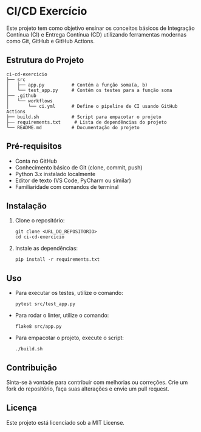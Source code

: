 # CI/CD Exercício

Este projeto tem como objetivo ensinar os conceitos básicos de Integração Contínua (CI) e Entrega Contínua (CD) utilizando ferramentas modernas como Git, GitHub e GitHub Actions.

## Estrutura do Projeto

```
ci-cd-exercicio
├── src
│   ├── app.py          # Contém a função soma(a, b)
│   └── test_app.py     # Contém os testes para a função soma
├── .github
│   └── workflows
│       └── ci.yml      # Define o pipeline de CI usando GitHub Actions
├── build.sh            # Script para empacotar o projeto
├── requirements.txt     # Lista de dependências do projeto
└── README.md           # Documentação do projeto
```

## Pré-requisitos

- Conta no GitHub
- Conhecimento básico de Git (clone, commit, push)
- Python 3.x instalado localmente
- Editor de texto (VS Code, PyCharm ou similar)
- Familiaridade com comandos de terminal

## Instalação

1. Clone o repositório:
   ```
   git clone <URL_DO_REPOSITORIO>
   cd ci-cd-exercicio
   ```

2. Instale as dependências:
   ```
   pip install -r requirements.txt
   ```

## Uso

- Para executar os testes, utilize o comando:
  ```
  pytest src/test_app.py
  ```

- Para rodar o linter, utilize o comando:
  ```
  flake8 src/app.py
  ```

- Para empacotar o projeto, execute o script:
  ```
  ./build.sh
  ```

## Contribuição

Sinta-se à vontade para contribuir com melhorias ou correções. Crie um fork do repositório, faça suas alterações e envie um pull request.

## Licença

Este projeto está licenciado sob a MIT License.